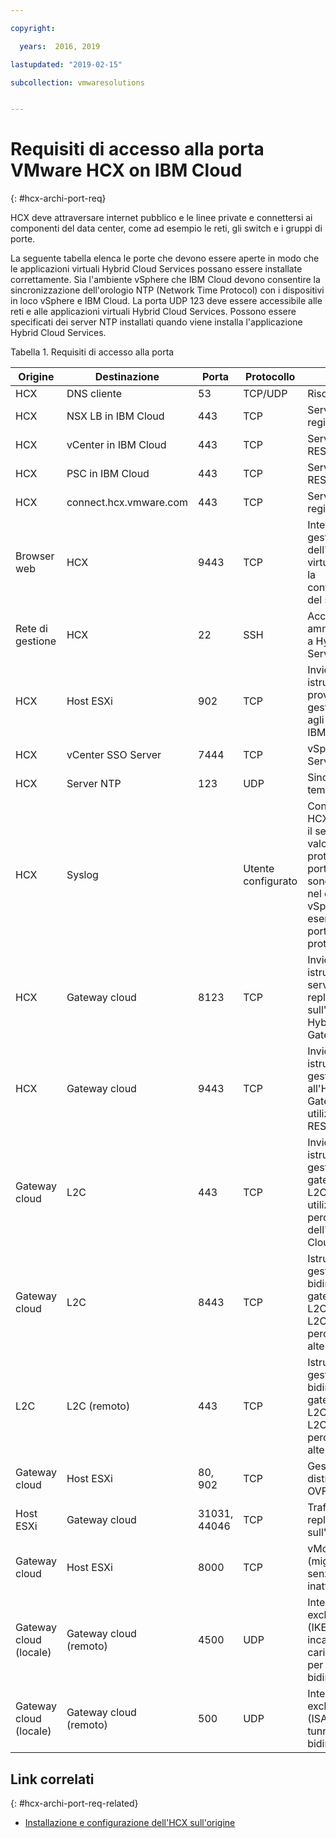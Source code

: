 ```yaml
---

copyright:

  years:  2016, 2019

lastupdated: "2019-02-15"

subcollection: vmwaresolutions


---
```

# Requisiti di accesso alla porta VMware HCX on IBM Cloud
{: #hcx-archi-port-req}

HCX deve attraversare internet pubblico e le linee private e connettersi ai componenti del data center, come ad esempio le reti, gli switch e i gruppi di porte.

La seguente tabella elenca le porte che devono essere aperte in modo che le applicazioni virtuali Hybrid Cloud Services possano essere installate correttamente. Sia l'ambiente vSphere che IBM Cloud devono consentire la sincronizzazione dell'orologio NTP (Network Time Protocol) con i dispositivi in loco vSphere e IBM Cloud. La porta UDP 123 deve essere accessibile alle reti e alle applicazioni virtuali Hybrid Cloud Services. Possono essere specificati dei server NTP installati quando viene installa l'applicazione Hybrid Cloud Services.

Tabella 1. Requisiti di accesso alla porta

| Origine | Destinazione       | Porta | Protocollo | Scopo         | Servizi |
|--------|--------------|------|----------|-----------------|----------|
| HCX    | DNS cliente | 53   | TCP/UDP  | Risoluzione nomi | DNS      |
| HCX    | NSX LB in IBM Cloud | 443 | TCP | Servizio di registrazione | HTTPS |
| HCX    | vCenter in IBM Cloud | 443 | TCP | Servizio HCX REST | HTTPS |
| HCX    | PSC in IBM Cloud | 443 | TCP | Servizio HCX REST | HTTPS |
| HCX    | connect.hcx.vmware.com | 443 | TCP | Servizio di registrazione | HTTPS |
| Browser web | HCX | 9443 | TCP | Interfaccia di gestione dell'applicazione virtuale HCX per la configurazione del sistema HCX | HTTPS |
| Rete di gestione | HCX | 22 | SSH | Accesso SSH di amministrazione a Hybrid Cloud Services | SSH |
| HCX | Host ESXi | 902 | TCP | Invio delle istruzioni di provisioning e gestione da HCX agli host ESXi in IBM Cloud. | Interna |
| HCX | vCenter SSO Server | 7444 | TCP | vSphere Lookup Service |  |
| HCX | Server NTP | 123 | UDP | Sincronizzazione temporale | |
| HCX | Syslog |   | Utente configurato | Connessione tra HCX (il client) e il server Syslog. I valori per il protocollo e la porta Syslog sono specificati nel client vSphere. Ad esempio, la porta 514 per il protocollo UDP. | |
| HCX | Gateway cloud | 8123 | TCP | Invio delle istruzioni del servizio di replica basato sull'host a Hybrid Cloud Gateway. | HTTP |
| HCX | Gateway cloud | 9443 | TCP | Invio delle istruzioni di gestione all'Hybrid Cloud Gateway locale utilizzando l'API REST. | HTTP</br>HTTPS |
| Gateway cloud | L2C | 443 | TCP | Invio delle istruzioni di gestione dal gateway cloud a L2C quando L2C utilizza lo stesso percorso dell'Hybrid Cloud Gateway. | HTTP</br>HTTPS |
| Gateway cloud | L2C | 8443 | TCP | Istruzioni di gestione bidirezionale dal gateway cloud a L2C, quando L2C utilizza un percorso dati alternativo. | HTTP</br>HTTPS |
| L2C | L2C (remoto) | 443 | TCP | Istruzioni di gestione bidirezionale dal gateway cloud a L2C, quando L2C utilizza un percorso dati alternativo. | HTTP</br>HTTPS |
| Gateway cloud | Host ESXi | 80, 902  | TCP | Gestione e distribuzione OVF | Interna |
| Host ESXi | Gateway cloud | 31031, 44046 | TCP | Traffico di replica basato sull'host interno | Interna |
| Gateway cloud | Host ESXi | 8000  | TCP | vMotion (migrazione senza tempo di inattività) |  |
| Gateway cloud (locale) | Gateway cloud</br>(remoto) | 4500  | UDP | Internet key exchange (IKEv2) per incapsulare i carichi di lavoro per il tunnel bidirezionale | IPSEC |
| Gateway cloud (locale) | Gateway cloud</br>(remoto) | 500  | UDP | Internet key exchange (ISAKMP) per il tunnel bidirezionale | IPSEC |

## Link correlati
{: #hcx-archi-port-req-related}

* [Installazione e configurazione dell'HCX sull'origine](/docs/services/vmwaresolutions/archiref/hcx-archi?topic=vmware-solutions-hcx-archi-install-cfg-src)
